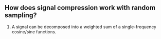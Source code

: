 ## How does signal compression work with random sampling?

1. A signal can be decomposed into a weighted sum of a single-frequency cosine/sine functions. 


